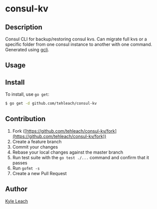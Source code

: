 # consul-kv



## Description
Consul CLI for backup/restoring consul kvs. Can migrate full kvs or a specific folder from one consul instance to another with one command. Generated using [gcli](https://github.com/tcnksm/gcli).

## Usage

## Install

To install, use `go get`:

```bash
$ go get -d github.com/tehleach/consul-kv
```

## Contribution

1. Fork ([https://github.com/tehleach/consul-kv/fork](https://github.com/tehleach/consul-kv/fork))
1. Create a feature branch
1. Commit your changes
1. Rebase your local changes against the master branch
1. Run test suite with the `go test ./...` command and confirm that it passes
1. Run `gofmt -s`
1. Create a new Pull Request

## Author

[Kyle Leach](https://github.com/tehleach)
